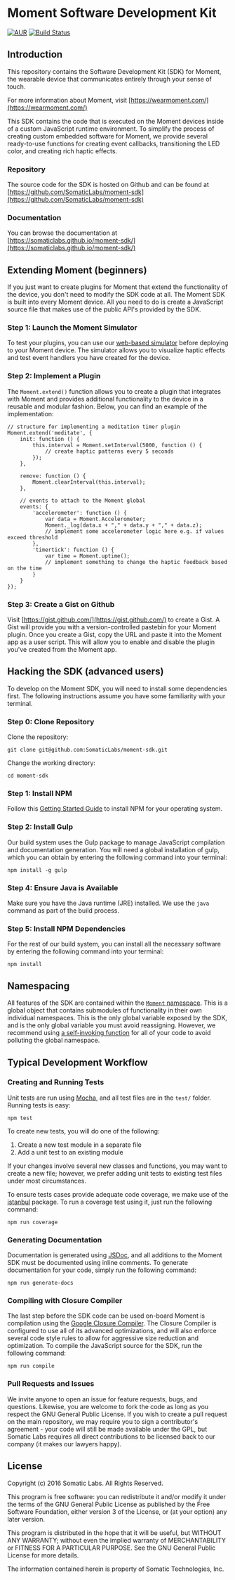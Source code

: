 # Moment Software Development Kit

[![AUR](https://img.shields.io/aur/license/yaourt.svg)](https://github.com/SomaticLabs/moment-sdk/blob/master/LICENSE)
[![Build Status](https://travis-ci.org/SomaticLabs/moment-sdk.svg?branch=master)](https://travis-ci.org/SomaticLabs/moment-sdk)

## Introduction

This repository contains the Software Development Kit (SDK) for Moment, the
wearable device that communicates entirely through your sense of touch.

For more information about Moment, visit [https://wearmoment.com/](https://wearmoment.com/)

This SDK contains the code that is executed on the Moment devices inside of
a custom JavaScript runtime environment. To simplify the process of creating
custom embedded software for Moment, we provide several ready-to-use functions
for creating event callbacks, transitioning the LED color, and creating rich
haptic effects.

### Repository

The source code for the SDK is hosted on Github and can be found at [https://github.com/SomaticLabs/moment-sdk](https://github.com/SomaticLabs/moment-sdk)

### Documentation

You can browse the documentation at [https://somaticlabs.github.io/moment-sdk/](https://somaticlabs.github.io/moment-sdk/)

## Extending Moment (beginners)

If you just want to create plugins for Moment that extend the functionality
of the device, you don't need to modify the SDK
code at all. The Moment SDK is built into every Moment device. All you need
to do is create a JavaScript source file that makes use of the public API's
provided by the SDK.

### Step 1: Launch the Moment Simulator
To test your plugins, you can use our
[web-based simulator](https://somaticlabs.github.io/moment-sim) before
deploying to your Moment device. The simulator allows you to visualize haptic
effects and test event handlers you have created for the device.

### Step 2: Implement a Plugin

The `Moment.extend()` function allows you to create a plugin that integrates
with Moment and provides additional functionality to the device in a reusable
and modular fashion. Below, you can find an example of the implementation:

    // structure for implementing a meditation timer plugin
    Moment.extend('meditate', {
        init: function () {
            this.interval = Moment.setInterval(5000, function () {
                // create haptic patterns every 5 seconds
            });
        },

        remove: function () {
            Moment.clearInterval(this.interval);
        },

        // events to attach to the Moment global
        events: {
            'accelerometer': function () {
                var data = Moment.Accelerometer;
                Moment._log(data.x + "," + data.y + "," + data.z);
                // implement some accelerometer logic here e.g. if values exceed threshold
            },
            'timertick': function () {
                var time = Moment.uptime();
                // implement something to change the haptic feedback based on the time
            }
        }
    });

### Step 3: Create a Gist on Github

Visit [https://gist.github.com/](https://gist.github.com/) to create a Gist.
A Gist will provide you with a version-controlled pastebin for your Moment
plugin. Once you create a Gist, copy the URL and paste it into the Moment app
as a user script. This will allow you to enable and disable the plugin you've
created from the Moment app.

## Hacking the SDK (advanced users)

To develop on the Moment SDK, you will need to install some dependencies first.
The following instructions assume you have some familiarity with your terminal.

### Step 0: Clone Repository

Clone the repository:

    git clone git@github.com:SomaticLabs/moment-sdk.git

Change the working directory:

    cd moment-sdk

### Step 1: Install NPM

Follow this [Getting Started Guide](https://docs.npmjs.com/getting-started/installing-node) to
install NPM for your operating system.

### Step 2: Install Gulp

Our build system uses the Gulp package to manage JavaScript compilation and
documentation generation. You will need a global installation of gulp, which
you can obtain by entering the following command into your terminal:

    npm install -g gulp

### Step 4: Ensure Java is Available

Make sure you have the Java runtime (JRE) installed. We use the `java` command
as part of the build process.

### Step 5: Install NPM Dependencies

For the rest of our build system, you can install all the necessary software by
entering the following command into your terminal:

    npm install

## Namespacing

All features of the SDK are contained within the [`Moment` namespace](https://somaticlabs.github.io/moment-sdk/Moment.html). This is a
global object that contains submodules of functionality in their own individual
namespaces. This is the only global variable exposed by the SDK, and is the
only global variable you must avoid reassigning. However, we recommend using
[a self-invoking function](https://stackoverflow.com/questions/592396/what-is-the-purpose-of-a-self-executing-function-in-javascript) for all of
your code to avoid polluting the global namespace.

## Typical Development Workflow

### Creating and Running Tests

Unit tests are run using [Mocha](https://www.npmjs.com/package/mocha), and
all test files are in the `test/` folder. Running tests is easy:

    npm test

To create new tests, you will do one of the following:

1. Create a new test module in a separate file
2. Add a unit test to an existing module

If your changes involve several new classes and functions, you may want to
create a new file; however, we prefer adding unit tests to existing test files
under most circumstances.

To ensure tests cases provide adequate code coverage, we make use of the
[istanbul](https://www.npmjs.com/package/istanbul) package. To run a coverage
test using it, just run the following command:

    npm run coverage

### Generating Documentation

Documentation is generated using [JSDoc](http://usejsdoc.org/), and all
additions to the Moment SDK must be documented using inline comments.
To generate documentation for your code, simply run the following command:

    npm run generate-docs

### Compiling with Closure Compiler

The last step before the SDK code can be used on-board Moment is compilation
using the
[Google Closure Compiler](https://github.com/google/closure-compiler/).
The Closure Compiler is configured to use all of its advanced optimizations,
and will also enforce several code style rules to allow for aggressive size
reduction and optimization. To compile the JavaScript source for the SDK, run the following command:

    npm run compile

### Pull Requests and Issues

We invite anyone to open an issue for feature requests, bugs, and questions.
Likewise, you are welcome to fork the code as long as you respect the GNU General Public License. If you wish to create a pull request on the main repository, we may require you to sign a contributor's agreement - your code will still be made available under the GPL, but Somatic Labs requires all direct contributions to be licensed back to our company (it makes our lawyers happy).

## License
Copyright (c) 2016 Somatic Labs. All Rights Reserved.

This program is free software: you can redistribute it and/or modify
it under the terms of the GNU General Public License as published by
the Free Software Foundation, either version 3 of the License, or
(at your option) any later version.

This program is distributed in the hope that it will be useful,
but WITHOUT ANY WARRANTY; without even the implied warranty of
MERCHANTABILITY or FITNESS FOR A PARTICULAR PURPOSE.  See the
GNU General Public License for more details.

The information contained herein is property of Somatic Technologies, Inc.

